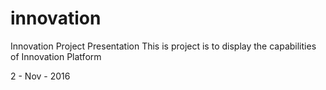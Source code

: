 # innovation
Innovation Project Presentation
This is project is to display the capabilities of Innovation Platform

2 - Nov - 2016
